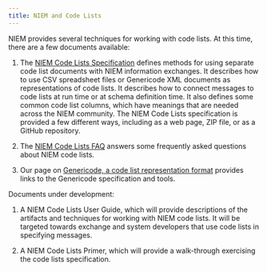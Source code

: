```yaml
---
title: NIEM and Code Lists
---
```


NIEM provides several techniques for working with code lists. At this time,
there are a few documents available:

1. The [NIEM Code Lists Specification](niem-code-lists-specification) defines
   methods for using separate code list documents with NIEM information
   exchanges. It describes how to use CSV spreadsheet files or Genericode XML
   documents as representations of code lists. It describes how to connect
   messages to code lists at run time or at schema definition time. It also
   defines some common code list columns, which have meanings that are needed
   across the NIEM community. The NIEM Code Lists specification is provided a
   few different ways, including as a web page, ZIP file, or as a GitHub
   repository.

1. The [NIEM Code Lists FAQ](faq) answers some frequently asked questions about
   NIEM code lists.

1. Our page on [Genericode, a code list representation format](genericode)
   provides links to the Genericode specification and tools.

Documents under development:

1. A NIEM Code Lists User Guide, which will provide descriptions of the
   artifacts and techniques for working with NIEM code lists. It will be
   targeted towards exchange and system developers that use code lists in
   specifying messages.

1. A NIEM Code Lists Primer, which will provide a walk-through exercising the
   code lists specification.

